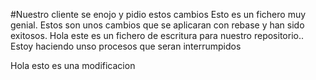 
#Nuestro cliente se enojo y pidio estos cambios
Esto es un fichero muy genial. Estos son unos cambios que se aplicaran con rebase y han sido exitosos.
Hola este es un fichero de escritura para nuestro repositorio..
Estoy haciendo unso procesos que seran interrumpidos

Hola esto es una modificacion
